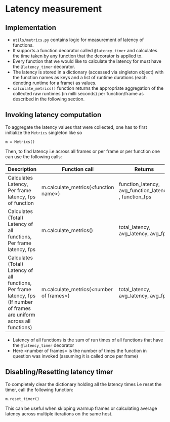 # Latency measurement

## Implementation

- `utils/metrics.py` contains logic for measurement of latency of functions.
- It supports a function decorator called `@latency_timer` and calculates the time taken by any function that the decorator is applied to.
- Every function that we would like to calculate the latency for must have the `@latency_timer` decorator.
- The latency is stored in a dictionary (accessed via singleton object) with the function names as keys and a list of runtime durations (each denoting runtime for a frame) as values.
- `calculate_metrics()` function returns the appropriate aggregation of the collected raw runtimes (in milli seconds) per function/frame as described in the following section.

## Invoking latency computation

To aggregate the latency values that were collected, one has to first initialize the `Metrics` singleton like so
```
m = Metrics()
```

Then, to find latency i.e across all frames or per frame or per function one can use the following calls:

| Description | Function call | Returns |
| ----------- | ------------- |------------- |
| Calculates Latency, Per frame latency, fps of function | m.calculate_metrics(\<function name\>)| function_latency, avg_function_latency , function_fps |
| Calculates (Total) Latency of all functions, Per frame latency, fps | m.calculate_metrics()| total_latency, avg_latency, avg_fps |
| Calculates (Total) Latency of all functions, Per frame latency, fps (If number of frames are uniform across all functions) | m.calculate_metrics(\<number of frames\>)| total_latency, avg_latency, avg_fps |

- Latency of all functions is the sum of run times of all functions that have the `@latency_timer` decorator
- Here \<number of frames\> is the number of times the function in question was invoked (assuming it is called once per frame)

## Disabling/Resetting latency timer
To completely clear the dictionary holding all the latency times i.e reset the timer, call the following function:
```
m.reset_timer()
```
This can be useful when skipping warmup frames or calculating average latency across multiple iterations on the same host.

